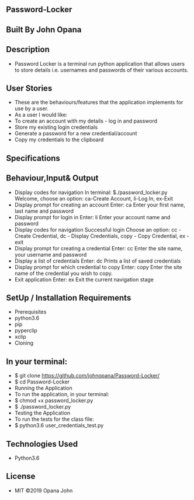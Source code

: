 ## Password-Locker
## Built By John Opana
## Description
- Password Locker is a terminal run python application that allows users to store details i.e. usernames and passwords of their various accounts.
## User Stories
- These are the behaviours/features that the application implements for use by a user.
- As a user I would like:
- To create an account with my details - log in and password
- Store my existing login credentials
- Generate a password for a new credential/account
- Copy my credentials to the clipboard
## Specifications
## Behaviour,Input& Output
- Display codes for navigation  In terminal: $./password_locker.py  Welcome, choose an option: ca-Create Account, li-Log In, ex-Exit
- Display prompt for creating an account  Enter: ca Enter your first name, last name and password
- Display prompt for login in Enter: li Enter your account name and password
- Display codes for navigation  Successful login  Choose an option: cc - Create Credential, dc - Display Credentials, copy - Copy Credential, ex - exit
- Display prompt for creating a credential  Enter: cc Enter the site name, your username and password
- Display a list of credentials Enter: dc Prints a list of saved credentials
- Display prompt for which credential to copy Enter: copy Enter the site name of the credential you wish to copy.
- Exit application  Enter: ex Exit the current navigation stage
## SetUp / Installation Requirements
- Prerequisites
- python3.6
- pip
- pyperclip
- xclip
- Cloning
## In your terminal:
  - $ git clone https://github.com/johnopana/Password-Locker/
  - $ cd Password-Locker
  - Running the Application
  - To run the application, in your terminal:
  - $ chmod +x password_locker.py
  - $ ./password_locker.py
  - Testing the Application
  - To run the tests for the class file:
  - $ python3.6 user_credentials_test.py
## Technologies Used
  - Python3.6 
## License
  - MIT ©2019 Opana John

